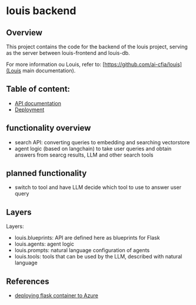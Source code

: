 # louis backend

## Overview

This project contains the code for the backend of the louis project, serving as the server between louis-frontend and louis-db.

For more information ou Louis, refer to: [https://github.com/ai-cfia/louis](Louis main documentation).

## Table of content:

* [API documentation](docs/API.md)
* [Deployment](docs/DEPLOYMENT.md)

## functionality overview

* search API: converting queries to embedding and searching vectorstore
* agent logic (based on langchain) to take user queries and obtain answers from searcg results, LLM and other search tools

## planned functionality

* switch to tool and have LLM decide which tool to use to answer user query

## Layers

Layers:

* louis.blueprints: API are defined here as blueprints for Flask
* louis.agents: agent logic
* louis.prompts: natural language configuration of agents
* louis.tools: tools that can be used by the LLM, described with natural language

## References


* [deploying flask container to Azure](http://blog.pamelafox.org/2022/09/deploying-containerized-flask-app-to.html)

